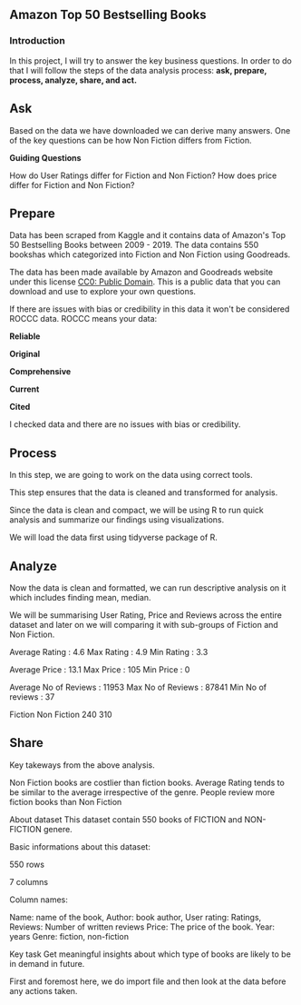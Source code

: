 
## Amazon Top 50 Bestselling Books

### Introduction

In this project, I will try to answer the key business questions. In order to do that I will follow the steps of the data analysis process: **ask, prepare, process, analyze, share, and act.**

## Ask

Based on the data we have downloaded we can derive many answers. One of the key questions can be how Non Fiction differs from Fiction.

**Guiding Questions**

How do User Ratings differ for Fiction and Non Fiction?
How does price differ for Fiction and Non Fiction?

## Prepare

Data has been scraped from Kaggle and it contains data of Amazon's Top 50 Bestselling Books between 2009 - 2019. The data contains 550 bookshas which categorized into Fiction and Non Fiction using Goodreads.  

The data has been made available by Amazon and Goodreads website under this license [CC0: Public Domain](https://creativecommons.org/publicdomain/zero/1.0/). This is a public data that you can download and use to explore your own questions.

If there are issues with bias or credibility in this data it won't be considered ROCCC data. ROCCC means your data:

**Reliable**

**Original**

**Comprehensive**

**Current**

**Cited**

I checked data and there are no issues with bias or credibility.

## Process

In this step, we are going to work on the data using correct tools.

This step ensures that the data is cleaned and transformed for analysis.

Since the data is clean and compact, we will be using R to run quick analysis and summarize our findings using visualizations.

We will load the data first using tidyverse package of R.


## Analyze

Now the data is clean and formatted, we can run descriptive analysis on it which includes finding mean, median.

We will be summarising User Rating, Price and Reviews across the entire dataset and later on we will comparing it with sub-groups of Fiction and Non Fiction.


Average Rating : 4.6
Max Rating : 4.9
Min Rating : 3.3


Average Price : 13.1
Max Price : 105
Min Price : 0


Average No of Reviews : 11953
Max No of Reviews : 87841
Min No of reviews : 37


Fiction Non Fiction 
240         310 

## Share

Key takeways from the above analysis.

Non Fiction books are costlier than fiction books.
Average Rating tends to be similar to the average irrespective of the genre.
People review more fiction books than Non Fiction


About dataset
This dataset contain 550 books of FICTION and NON-FICTION genere.

Basic informations about this dataset:

550 rows

7 columns

Column names:

Name: name of the book,
Author: book author,
User rating: Ratings,
Reviews: Number of written reviews
Price: The price of the book.
Year: years
Genre: fiction, non-fiction

Key task
Get meaningful insights about which type of books are likely to be in demand in future.



First and foremost here, we do import file and then look at the data before any actions taken.








